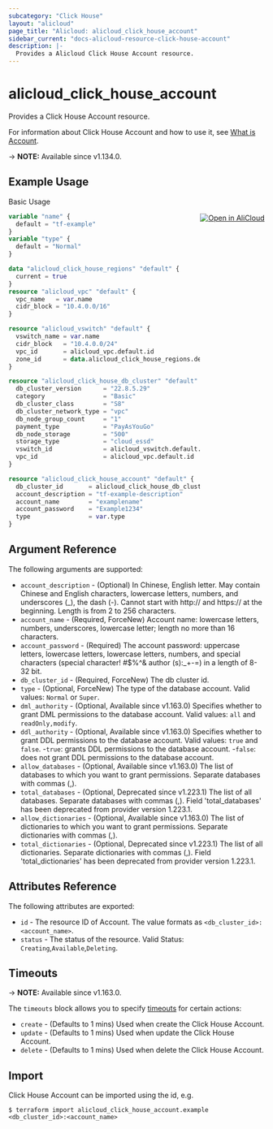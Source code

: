 ```yaml
---
subcategory: "Click House"
layout: "alicloud"
page_title: "Alicloud: alicloud_click_house_account"
sidebar_current: "docs-alicloud-resource-click-house-account"
description: |-
  Provides a Alicloud Click House Account resource.
---
```


# alicloud_click_house_account

Provides a Click House Account resource.

For information about Click House Account and how to use it, see [What is Account](https://www.alibabacloud.com/help/zh/clickhouse/latest/api-clickhouse-2019-11-11-createaccount).

-> **NOTE:** Available since v1.134.0.

## Example Usage
<div class="oics-button" style="float: right;margin: 0 0 -40px 0;">
  <a href="https://api.aliyun.com/api-tools/terraform?resource=alicloud_click_house_account&exampleId=73b02172-6852-d809-0ec7-79383980fc39077cd708&activeTab=example&spm=docs.r.click_house_account.0.73b0217268" target="_blank">
    <img alt="Open in AliCloud" src="https://img.alicdn.com/imgextra/i1/O1CN01hjjqXv1uYUlY56FyX_!!6000000006049-55-tps-254-36.svg" style="max-height: 44px; margin: 32px auto; max-width: 100%;">
  </a>
</div>

Basic Usage

```terraform
variable "name" {
  default = "tf-example"
}
variable "type" {
  default = "Normal"
}

data "alicloud_click_house_regions" "default" {
  current = true
}
resource "alicloud_vpc" "default" {
  vpc_name   = var.name
  cidr_block = "10.4.0.0/16"
}

resource "alicloud_vswitch" "default" {
  vswitch_name = var.name
  cidr_block   = "10.4.0.0/24"
  vpc_id       = alicloud_vpc.default.id
  zone_id      = data.alicloud_click_house_regions.default.regions.0.zone_ids.0.zone_id
}

resource "alicloud_click_house_db_cluster" "default" {
  db_cluster_version      = "22.8.5.29"
  category                = "Basic"
  db_cluster_class        = "S8"
  db_cluster_network_type = "vpc"
  db_node_group_count     = "1"
  payment_type            = "PayAsYouGo"
  db_node_storage         = "500"
  storage_type            = "cloud_essd"
  vswitch_id              = alicloud_vswitch.default.id
  vpc_id                  = alicloud_vpc.default.id
}

resource "alicloud_click_house_account" "default" {
  db_cluster_id       = alicloud_click_house_db_cluster.default.id
  account_description = "tf-example-description"
  account_name        = "examplename"
  account_password    = "Example1234"
  type                = var.type
}
```

## Argument Reference

The following arguments are supported:

* `account_description` - (Optional) In Chinese, English letter. May contain Chinese and English characters, lowercase letters, numbers, and underscores (_), the dash (-). Cannot start with http:// and https:// at the beginning. Length is from 2 to 256 characters.
* `account_name` - (Required, ForceNew) Account name: lowercase letters, numbers, underscores, lowercase letter; length no more than 16 characters.
* `account_password` - (Required) The account password: uppercase letters, lowercase letters, lowercase letters, numbers, and special characters (special character! #$%^& author (s):_+-=) in a length of 8-32 bit.
* `db_cluster_id` - (Required, ForceNew) The db cluster id.
* `type` - (Optional, ForceNew) The type of the database account. Valid values: `Normal` or `Super`.
* `dml_authority` - (Optional, Available since v1.163.0) Specifies whether to grant DML permissions to the database account. Valid values: `all` and `readOnly,modify`.
* `ddl_authority` - (Optional, Available since v1.163.0) Specifies whether to grant DDL permissions to the database account. Valid values: `true` and `false`.
  -`true`: grants DDL permissions to the database account.
  -`false`: does not grant DDL permissions to the database account.
* `allow_databases` - (Optional, Available since v1.163.0) The list of databases to which you want to grant permissions. Separate databases with commas (,).
* `total_databases` - (Optional, Deprecated since v1.223.1) The list of all databases. Separate databases with commas (,). Field 'total_databases' has been deprecated from provider version 1.223.1.
* `allow_dictionaries` - (Optional, Available since v1.163.0) The list of dictionaries to which you want to grant permissions. Separate dictionaries with commas (,).
* `total_dictionaries` - (Optional, Deprecated since v1.223.1) The list of all dictionaries. Separate dictionaries with commas (,). Field 'total_dictionaries' has been deprecated from provider version 1.223.1.


## Attributes Reference

The following attributes are exported:

* `id` - The resource ID of Account. The value formats as `<db_cluster_id>:<account_name>`.
* `status` - The status of the resource. Valid Status: `Creating`,`Available`,`Deleting`.

## Timeouts

-> **NOTE:** Available since v1.163.0.

The `timeouts` block allows you to specify [timeouts](https://www.terraform.io/docs/configuration-0-11/resources.html#timeouts) for certain actions:

* `create` - (Defaults to 1 mins) Used when create the Click House Account.
* `update` - (Defaults to 1 mins) Used when update the Click House Account.
* `delete` - (Defaults to 1 mins) Used when delete the Click House Account.

## Import

Click House Account can be imported using the id, e.g.

```shell
$ terraform import alicloud_click_house_account.example <db_cluster_id>:<account_name>
```
